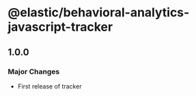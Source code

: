 # @elastic/behavioral-analytics-javascript-tracker

## 1.0.0

### Major Changes

- First release of tracker
